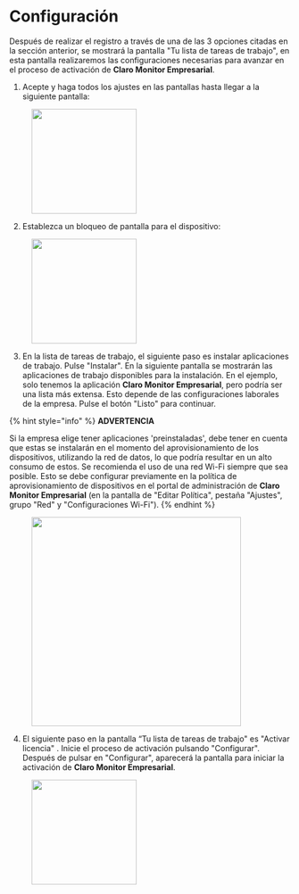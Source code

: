 # Configuración

Después de realizar el registro a través de una de las 3 opciones citadas en la sección anterior, se mostrará la pantalla "Tu lista de tareas de trabajo", en esta pantalla realizaremos las configuraciones necesarias para avanzar en el proceso de activación de **Claro Monitor Empresarial**.

1. Acepte y haga todos los ajustes en las pantallas hasta llegar a la siguiente pantalla:

<figure><img src="https://lh7-us.googleusercontent.com/svz4Bg9c4rm8KKiWrF1k1-6Exc0f86sbcZsrumxwt6NPMTCHQy6BwvOyVvhnSDB1Jh4bVZq6pRUKeIuxMamUH07f2RL7BtlXk33q2-KcbujP7KgU02fbMJRvWfr_23xGBoyRj5chnXG-" alt="" width="188"><figcaption></figcaption></figure>

2. Establezca un bloqueo de pantalla para el dispositivo:

<figure><img src="https://lh7-us.googleusercontent.com/svz4Bg9c4rm8KKiWrF1k1-6Exc0f86sbcZsrumxwt6NPMTCHQy6BwvOyVvhnSDB1Jh4bVZq6pRUKeIuxMamUH07f2RL7BtlXk33q2-KcbujP7KgU02fbMJRvWfr_23xGBoyRj5chnXG-" alt="" width="188"><figcaption></figcaption></figure>

3. En la lista de tareas de trabajo, el siguiente paso es instalar aplicaciones de trabajo. Pulse "Instalar". En la siguiente pantalla se mostrarán las aplicaciones de trabajo disponibles para la instalación. En el ejemplo, solo tenemos la aplicación **Claro Monitor Empresarial**, pero podría ser una lista más extensa. Esto depende de las configuraciones laborales de la empresa. Pulse el botón "Listo" para continuar.

{% hint style="info" %}
**ADVERTENCIA**

Si la empresa elige tener aplicaciones 'preinstaladas', debe tener en cuenta que estas se instalarán en el momento del aprovisionamiento de los dispositivos, utilizando la red de datos, lo que podría resultar en un alto consumo de estos. Se recomienda el uso de una red Wi-Fi siempre que sea posible. Esto se debe configurar previamente en la política de aprovisionamiento de dispositivos en el portal de administración de **Claro Monitor Empresarial** (en la pantalla de "Editar Política", pestaña "Ajustes", grupo "Red" y "Configuraciones Wi-Fi").
{% endhint %}

<figure><img src="https://lh7-us.googleusercontent.com/nIHNHCNBbc5l-zMjabsmUAIMFBOqbY1nXpJGa2icxJg-vzM9OJLp_BQy0X2U_S1fPdO2vs5Bs4VzIIPh9eKID4KNpZ3esLFPlwDLNJCmtDhL12pNSy2d87sWICQmxnqr90xm_enAU2HK" alt="" width="375"><figcaption></figcaption></figure>

4. El siguiente paso en la pantalla “Tu lista de tareas de trabajo" es "Activar licencia" . Inicie el proceso de activación pulsando "Configurar". Después de pulsar en "Configurar", aparecerá la pantalla para iniciar la activación de **Claro Monitor Empresarial**.

<figure><img src="https://lh7-us.googleusercontent.com/uB0uOCsikmDPZhmHq7pXO4QviSH15c33mcGwE56i71JbtMAuEmF5qFeIDQBYL0lzAwd0_mLudBgDJvw413j9L6z_RAmbM79yKfa-2Qm8MDHvNjrCWUBPj73IXoES24aWTe-8Jm8xijyH" alt="" width="188"><figcaption></figcaption></figure>
